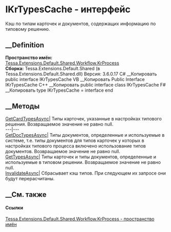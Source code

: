 # IKrTypesCache - интерфейс
Кэш по типам карточек и документов, содержащих информацию по типовому решению.
## __Definition
 **Пространство имён:**
[Tessa.Extensions.Default.Shared.Workflow.KrProcess](N_Tessa_Extensions_Default_Shared_Workflow_KrProcess.htm)  
 **Сборка:** Tessa.Extensions.Default.Shared (в
Tessa.Extensions.Default.Shared.dll) Версия: 3.6.0.17
C# __Копировать
     public interface IKrTypesCache
VB __Копировать
     Public Interface IKrTypesCache
C++ __Копировать
     public interface class IKrTypesCache
F# __Копировать
     type IKrTypesCache = interface end
##  __Методы
[GetCardTypesAsync](M_Tessa_Extensions_Default_Shared_Workflow_KrProcess_IKrTypesCache_GetCardTypesAsync.htm)|
Типы карточек, указанные в настройках типового решения. Возвращаемое значение
не равно null.  
---|---  
[GetDocTypesAsync](M_Tessa_Extensions_Default_Shared_Workflow_KrProcess_IKrTypesCache_GetDocTypesAsync.htm)|
Типы документов, определенные и используемые в системе, т.е. типы документов
для типов карточек у которых в настройках типового процесса включено
использование типов документов. Возвращаемое значение не равно null.  
[GetTypesAsync](M_Tessa_Extensions_Default_Shared_Workflow_KrProcess_IKrTypesCache_GetTypesAsync.htm)|
Типы карточек и типы документов, определенные и используемые в типовом
решении. Возвращаемое значение не равно null.  
[InvalidateAsync](M_Tessa_Extensions_Default_Shared_Workflow_KrProcess_IKrTypesCache_InvalidateAsync.htm)|
Сбрасывает кэш типов. При следующем их запросе они будут перерасчитаны.  
## __См. также
#### Ссылки
[Tessa.Extensions.Default.Shared.Workflow.KrProcess - пространство
имён](N_Tessa_Extensions_Default_Shared_Workflow_KrProcess.htm)
